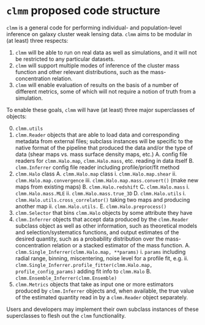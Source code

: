 # `clmm` proposed code structure

`clmm` is a general code for performing individual- and population-level inference on galaxy cluster weak lensing data.  `clmm` aims to be modular in (at least) three respects:

1. `clmm` will be able to run on real data as well as simulations, and it will not be restricted to any particular datasets.
2. `clmm` will support multiple modes of inference of the cluster mass function and other relevant distributions, such as the mass-concentration relation.
3. `clmm` will enable evaluation of results on the basis of a number of different metrics, some of which will not require a notion of truth from a simulation.

To enable these goals, `clmm` will have (at least) three major superclasses of objects:

0. `clmm.utils`
1. `clmm.Reader` objects that are able to load data and corresponding metadata from external files; subclass instances will be specific to the native format of the pipeline that produced the data and/or the type of data (shear maps vs. mass surface density maps, etc.)
A. config file readers for `clmm.Halo.map`, `clmm.Halo.mass`, etc. reading in data itself
B. `clmm.Inferrer` config file reader including profile/prior/fit method
2. `clmm.Halo` class
A. `clmm.Halo.map` class
i. `clmm.Halo.map.shear`
ii. `clmm.Halo.map.convergence`
iii. `clmm.Halo.map.mass.convert()` (make new maps from existing maps)
B. `clmm.Halo.redshift` 
C. `clmm.Halo.mass`
i. `clmm.Halo.mass.MLE`
ii. `clmm.Halo.mass.true_3D`
D. `clmm.Halo.utils`
i. `clmm.Halo.utils.cross_correlator()` taking two maps and producing another map
ii. `clmm.Halo.utils.`
E. `clmm.Halo.preprocess()`
3. `clmm.Selector` that bins `clmm.Halo` objects by some attribute they have
4. `clmm.Inferrer` objects that accept data produced by the `clmm.Reader` subclass object as well as other information, such as theoretical models and selection/systematics functions, and output estimates of the desired quantity, such as a probability distribution over the mass-concentration relation or a stacked estimator of the mass function.
A. `clmm.Single_Inferrer(clmm.Halo.map, **params)`
i. `params` including radial range, binning, miscentering, noise level for a profile fit, e.g.
ii. `clmm.Single_Inferrer.profile_fitter(clmm.Halo.map, profile_config_params)` adding fit info to `clmm.Halo`
B. `clmm.Ensemble_Inferrer(clmm.Ensemble)`
5. `clmm.Metrics` objects that take as input one or more estimators produced by `clmm.Inferrer` objects and, when available, the true value of the estimated quantity read in by a `clmm.Reader` object separately.

Users and developers may implement their own subclass instances of these superclasses to flesh out the `clmm` functionality.
 
